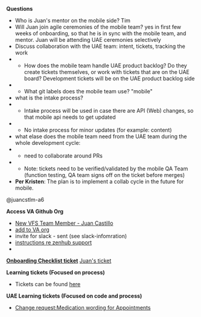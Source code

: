 **Questions**
- Who is Juan's mentor on the mobile side? Tim
- Will Juan join agile ceremonies of the mobile team? yes in first few weeks of onboarding, so that he is in sync with the mobile team, and mentor. Juan will be attending UAE ceremonies selectively
- Discuss collaboration with the UAE team: intent, tickets, tracking the work
- - How does the mobile team handle UAE product backlog? Do they create tickets themselves, or work with tickets that are on the UAE board? Development tickets will be on the UAE product backlog side
- - What git labels does the mobile team use? "mobile"
- what is the intake process?
- - Intake process will be used in case there are API (Web) changes, so that mobile api needs to get updated
- - No intake process for minor updates (for example: content)
- what elase does the mobile team need from the UAE team during the whole development cycle:
- - need to collaborate around PRs
- - Note: tickets need to be verified/validated by the mobile QA Team (function testing, QA team signs off on the ticket before merges)
- **Per Kristen**: The plan is to implement a collab cycle in the future for mobile.

@juancstlm-a6 

**Access VA Github Org** 
- [New VFS Team Member - Juan Castillo](https://github.com/department-of-veterans-affairs/va.gov-team/issues/90722)
- [add to VA org](https://github.com/department-of-veterans-affairs/github-user-requests/issues/23668)
- invite for slack - sent (see slack-infomration)
- [instructions re zenhub support](https://dsva.slack.com/archives/C05BRLN52HJ/p1724962990511469)
- 

[**Onboarding Checklist ticket**](https://github.com/department-of-veterans-affairs/va-mobile-app/issues/new?assignees=timwright12&labels=onboarding&projects=&template=onboarding-request-engineering.yml&title=Onboarding%3A+%5Bname%5D)
[Juan's ticket](https://github.com/department-of-veterans-affairs/va-mobile-app/issues/9575)

**Learning tickets (Focused on process)**
- Tickets can be found [here](https://github.com/department-of-veterans-affairs/va-mobile-app/labels/Good%20first%20issue)

**UAE Learning tickets (Focused on code and process)**
- [Change request:Medication wording for Appointments](https://github.com/department-of-veterans-affairs/va-mobile-app/issues/9373)


